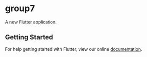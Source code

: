 # group7

A new Flutter application.

## Getting Started

For help getting started with Flutter, view our online
[documentation](https://flutter.io/).
